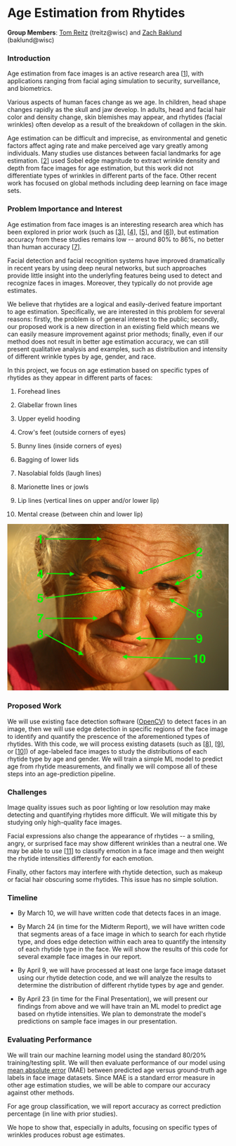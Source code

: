# Age Estimation from Rhytides

**Group Members**: [Tom Reitz](https://github.com/tomreitz) (treitz@wisc) and [Zach Baklund](https://github.com/zbaklund) (baklund@wisc)

### Introduction

Age estimation from face images is an active research area [[1](https://jivp-eurasipjournals.springeropen.com/articles/10.1186/s13640-018-0278-6)], with applications ranging from facial aging simulation to security, surveillance, and biometrics.

Various aspects of human faces change as we age. In children, head shape changes rapidly as the skull and jaw develop. In adults, head and facial hair color and density change, skin blemishes may appear, and rhytides (facial wrinkles) often develop as a result of the breakdown of collagen in the skin.

Age estimation can be difficult and imprecise, as environmental and genetic factors affect aging rate and make perceived age vary greatly among individuals. Many studies use distances between facial landmarks for age estimation. [[2](https://www.researchgate.net/publication/228404297_Classification_of_Age_Groups_Based_on_Facial_Features)] used Sobel edge magnitude to extract wrinkle density and depth from face images for age estimation, but this work did not differentiate types of wrinkles in different parts of the face. Other recent work has focused on global methods including deep learning on face image sets.

### Problem Importance and Interest

Age estimation from face images is an interesting research area which has been explored in prior work (such as [[3](https://www.researchgate.net/publication/228404297_Classification_of_Age_Groups_Based_on_Facial_Features)], [[4](https://www.sciencedirect.com/science/article/abs/pii/S0165168410000757)], [[5](https://ieeexplore.ieee.org/document/4717926)], and [[6](https://ieeexplore.ieee.org/document/7173035)]), but estimation accuracy from these studies remains low -- around 80% to 86%, no better than human accuracy [[7](https://onlinelibrary.wiley.com/doi/abs/10.1002/acp.1442)].

Facial detection and facial recognition systems have improved dramatically in recent years by using deep neural networks, but such approaches provide little insight into the underlyfing features being used to detect and recognize faces in images. Moreover, they typically do not provide age estimates.

We believe that rhytides are a logical and easily-derived feature important to age estimation. Specifically, we are interested in this problem for several reasons: firstly, the problem is of general interest to the public; secondly, our proposed work is a new direction in an existing field which means we can easily measure improvement against prior methods; finally, even if our method does not result in better age estimation accuracy, we can still present qualitative analysis and examples, such as distribution and intensity of different wrinkle types by age, gender, and race.

In this project, we focus on age estimation based on specific types of rhytides as they appear in different parts of faces:

1. Forehead lines

2. Glabellar frown lines

3. Upper eyelid hooding

4. Crow's feet (outside corners of eyes)

5. Bunny lines (inside corners of eyes)

6. Bagging of lower lids

7. Nasolabial folds (laugh lines)

8. Marionette lines or jowls

9. Lip lines (vertical lines on upper and/or lower lip)

10. Mental crease (between chin and lower lip)

<img alt="rhytide types" src="rhytides.jpg" width="600" />

### Proposed Work

We will use existing face detection software ([OpenCV](https://opencv.org/)) to detect faces in an image, then we will use edge detection in specific regions of the face image to identify and quantify the prescence of the aforementioned types of rhytides. With this code, we will process existing datasets (such as [[8](https://susanqq.github.io/UTKFace/)], [[9](https://data.vision.ee.ethz.ch/cvl/rrothe/imdb-wiki/)], or [[10](https://www.cs.columbia.edu/CAVE/databases/facetracer/)]) of age-labeled face images to study the distributions of each rhytide type by age and gender. We will train a simple ML model to predict age from rhytide measurements, and finally we will compose all of these steps into an age-prediction pipeline.

### Challenges

Image quality issues such as poor lighting or low resolution may make detecting and quantifying rhytides more difficult. We will mitigate this by studying only high-quality face images.

Facial expressions also change the appearance of rhytides -- a smiling, angry, or surprised face may show different wrinkles than a neutral one. We may be able to use [[11](https://github.com/ebarsoum/FERPlus)] to classify emotion in a face image and then weight the rhytide intensities differently for each emotion.

Finally, other factors may interfere with rhytide detection, such as makeup or facial hair obscuring some rhytides. This issue has no simple solution.

### Timeline

* By March 10, we will have written code that detects faces in an image.

* By March 24 (in time for the Midterm Report), we will have written code that segments areas of a face image in which to search for each rhytide type, and does edge detection within each area to quantify the intensity of each rhytide type in the face. We will show the results of this code for several example face images in our report.

* By April 9, we will have processed at least one large face image dataset using our rhytide detection code, and we will analyze the results to determine the distribution of different rhytide types by age and gender.

* By April 23 (in time for the Final Presentation), we will present our findings from above and we will have train an ML model to predict age based on rhytide intensities. We plan to demonstrate the model's predictions on sample face images in our presentation.

### Evaluating Performance

We will train our machine learning model using the standard 80/20% training/testing split. We will then evaluate performance of our model using [mean absolute error](https://en.wikipedia.org/wiki/Mean_absolute_error) (MAE) between predicted age versus ground-truth age labels in face image datasets. Since MAE is a standard error measure in other age estimation studies, we will be able to compare our accuracy against other methods.

For age group classification, we will report accuracy as correct prediction percentage (in line with prior studies).

We hope to show that, especially in adults, focusing on specific types of wrinkles produces robust age estimates.


